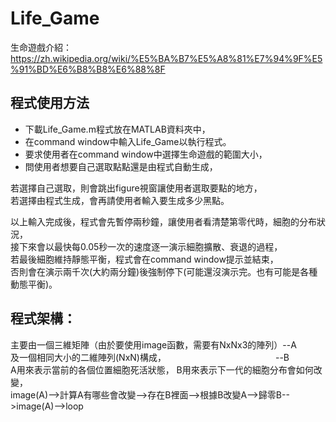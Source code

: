 # Life_Game  
 生命遊戲介紹：https://zh.wikipedia.org/wiki/%E5%BA%B7%E5%A8%81%E7%94%9F%E5%91%BD%E6%B8%B8%E6%88%8F

## 程式使用方法
* 下載Life_Game.m程式放在MATLAB資料夾中，
* 在command window中輸入Life_Game以執行程式。
* 要求使用者在command window中選擇生命遊戲的範圍大小，
* 問使用者想要自己選取點點還是由程式自動生成，  

若選擇自己選取，則會跳出figure視窗讓使用者選取要點的地方，  
若選擇由程式生成，會再請使用者輸入要生成多少黑點。  
  
以上輸入完成後，程式會先暫停兩秒鐘，讓使用者看清楚第零代時，細胞的分布狀況，  
接下來會以最快每0.05秒一次的速度逐一演示細胞擴散、衰退的過程，  
若最後細胞維持靜態平衡，程式會在command window提示並結束，  
否則會在演示兩千次(大約兩分鐘)後強制停下(可能還沒演示完。也有可能是各種動態平衡)。  

## 程式架構：
主要由一個三維矩陣（由於要使用image函數，需要有NxNx3的陣列）--A  
及一個相同大小的二維陣列(NxN)構成，　　　　　　　　　　　　　--B  
A用來表示當前的各個位置細胞死活狀態，
B用來表示下一代的細胞分布會如何改變，  
image(A)-->計算A有哪些會改變-->存在B裡面-->根據B改變A-->歸零B-->image(A)-->loop
